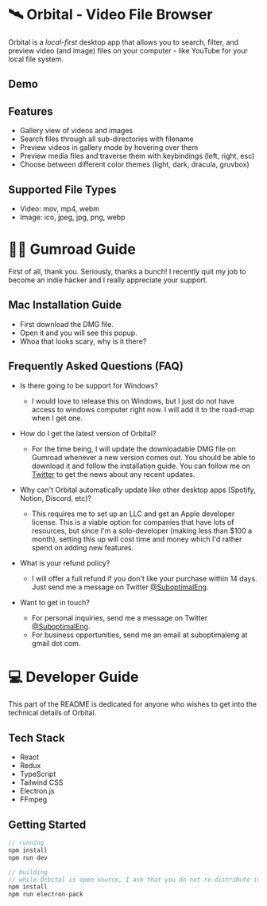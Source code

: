 # 🛰 Orbital - Video File Browser

Orbital is a _local-first_ desktop app that allows you to search, filter, and preview video (and image) files on your computer - like YouTube for your local file system.

## Demo

## Features

- Gallery view of videos and images
- Search files through all sub-directories with filename
- Preview videos in gallery mode by hovering over them
- Preview media files and traverse them with keybindings (left, right, esc)
- Choose between different color themes (light, dark, dracula, gruvbox)

## Supported File Types

- Video: mov, mp4, webm
- Image: ico, jpeg, jpg, png, webp

# 🙏🏾 Gumroad Guide

First of all, thank you. Seriously, thanks a bunch! I recently quit my job to become an indie hacker and I really appreciate your support.

## Mac Installation Guide

- First download the DMG file.
- Open it and you will see this popup.
- Whoa that looks scary, why is it there?

## Frequently Asked Questions (FAQ)

- Is there going to be support for Windows?

  - I would love to release this on Windows, but I just do not have access to windows computer right now. I will add it to the road-map when I get one.

- How do I get the latest version of Orbital?

  - For the time being, I will update the downloadable DMG file on Gumroad whenever a new version comes out. You should be able to download it and follow the installation guide. You can follow me on [Twitter](https://www.twitter.com/SuboptimalEng) to get the news about any recent updates.

- Why can't Orbital automatically update like other desktop apps (Spotify, Notion, Discord, etc)?

  - This requires me to set up an LLC and get an Apple developer license. This is a viable option for companies that have lots of resources, but since I'm a solo-developer (making less than $100 a month), setting this up will cost time and money which I'd rather spend on adding new features.

- What is your refund policy?

  - I will offer a full refund if you don't like your purchase within 14 days. Just send me a message on Twitter [@SuboptimalEng](https://twitter.com/SuboptimalEng).

- Want to get in touch?

  - For personal inquiries, send me a message on Twitter [@SuboptimalEng](https://www.twitter.com/SuboptimalEng).
  - For business opportunities, send me an email at suboptimaleng at gmail dot com.

# 💻 Developer Guide

This part of the README is dedicated for anyone who wishes to get into the technical details of Orbital.

## Tech Stack

- React
- Redux
- TypeScript
- Tailwind CSS
- Electron.js
- FFmpeg

## Getting Started

```javascript
// running
npm install
npm run dev

// building
// while Orbital is open source, I ask that you do not re-distribute it
npm install
npm run electron-pack
```
